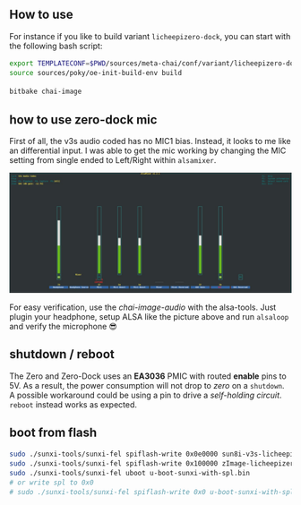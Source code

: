 ## How to use

For instance if you like to build variant `licheepizero-dock`, you can start with the following bash script:

```bash
export TEMPLATECONF=$PWD/sources/meta-chai/conf/variant/licheepizero-dock
source sources/poky/oe-init-build-env build

bitbake chai-image
```

## how to use zero-dock mic

First of all, the v3s audio coded has no MIC1 bias. Instead, it looks to me like an differential input. I was able to get the mic working by changing the MIC setting from single ended to Left/Right within `alsamixer`.

![ALSA settings](./docu/assets/alsa-settings.png)

For easy verification, use the _chai-image-audio_ with the alsa-tools. Just plugin your headphone, setup ALSA like the picture above and run `alsaloop` and verify the microphone 😎️

## shutdown / reboot

The Zero and Zero-Dock uses an __EA3036__ PMIC with routed __enable__ pins to 5V. As a result, the power consumption will not drop to _zero_ on a `shutdown`. A possible workaround could be using a pin to drive a _self-holding circuit_.  
`reboot` instead works as expected.

## boot from flash

```bash
sudo ./sunxi-tools/sunxi-fel spiflash-write 0x0e0000 sun8i-v3s-licheepi-zero-dock-licheepizero-dock.dtb
sudo ./sunxi-tools/sunxi-fel spiflash-write 0x100000 zImage-licheepizero-dock.bin
sudo ./sunxi-tools/sunxi-fel uboot u-boot-sunxi-with-spl.bin
# or write spl to 0x0
# sudo ./sunxi-tools/sunxi-fel spiflash-write 0x0 u-boot-sunxi-with-spl.bin
```
